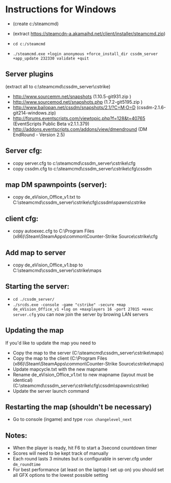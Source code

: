 # Instructions for Windows
- (create c:/steamcmd)
- (extract  https://steamcdn-a.akamaihd.net/client/installer/steamcmd.zip)

- `cd c:/steamcmd`
- `./steamcmd.exe +login anonymous +force_install_dir cssdm_server +app_update 232330 validate +quit`


## Server plugins
(extract all to c:\steamcmd\cssdm_server\cstrike\)
- http://www.sourcemm.net/snapshots (1.10.5-git931.zip	)
- http://www.sourcemod.net/snapshots.php (1.7.2-git5195.zip	)
- http://www.bailopan.net/cssdm/snapshots/2.1/?C=M;O=D (cssdm-2.1.6-git214-windows.zip)
- http://forums.eventscripts.com/viewtopic.php?f=128&t=40765 (EventScripts Public Beta v2.1.1.379)
- http://addons.eventscripts.com/addons/view/dmendround (DM EndRound - Version 2.5) 

## Server cfg:
- copy server.cfg to c:\steamcmd\cssdm_server\cstrike\cfg
- copy cssdm.cfg to c:\steamcmd\cssdm_server\cstrike\cfg\cssdm

## map DM spawnpoints (server):
- copy de_eVision_Office_v1.txt to C:\steamcmd\cssdm_server\cstrike\cfg\cssdm\spawns\cstrike

## client cfg:
- copy autoexec.cfg to C:\Program Files (x86)\Steam\SteamApps\common\Counter-Strike Source\cstrike\cfg

## Add map to server
- copy de_eVision_Office_v1.bsp to C:\steamcmd\cssdm_server\cstrike\maps

## Starting the server: 
- `cd ./cssdm_server/`
- `./srcds.exe -console -game "cstrike" -secure +map de_eVision_Office_v1 +log on +maxplayers 16 -port 27015 +exec server.cfg`
you can now join the server by browing LAN servers

## Updating the map
If you'd like to update the map you need to
- Copy the map to the server (C:\steamcmd\cssdm_server\cstrike\maps)
- Copy the map to the client (C:\Program Files (x86)\Steam\SteamApps\common\Counter-Strike Source\cstrike\maps)
- Update mapcycle.txt with the new mapname
- Rename de_eVision_Office_v1.txt to new mapname (layout must be identical) (C:\steamcmd\cssdm_server\cstrike\cfg\cssdm\spawns\cstrike)
- Update the server launch command

## Restarting the map (shouldn't be necessary)
- Go to console (ingame) and type `rcon changelevel_next`

## Notes:
- When the player is ready, hit F6 to start a 3second countdown timer
- Scores will need to be kept track of manually 
- Each round lasts 3 minutes but is configurable in server.cfg under `dm_roundtime`
- For best performance (at least on the laptop I set up on) you should set all GFX options to the lowest possible setting

